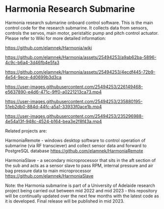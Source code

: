 # Harmonia Research Submarine
Harmonia research submarine onboard control software. This is the main control code for the research submarine. It collects data from sensors, controls the servos, main motor, peristaltic pump and pitch control actuator. Please refer to Wiki for more detailed information:

https://github.com/elamnek/Harmonia/wiki



https://github.com/elamnek/Harmonia/assets/25494253/a9ab62ba-5896-4c9c-b6a4-3d46fb4e5fa3



https://github.com/elamnek/Harmonia/assets/25494253/4ecdf445-72b9-4e54-9ece-4d0699b3d3ca



https://user-images.githubusercontent.com/25494253/226149468-e5637890-e4d6-471c-9ff0-a0221213ca73.mp4



https://user-images.githubusercontent.com/25494253/235880195-51eb2db0-884d-44fc-a5a1-33933f0ace1b.mp4



https://user-images.githubusercontent.com/25494253/235296988-4e54a13f-948c-4524-b164-bea3e2f8f43a.mp4



Related projects are: 

HarmoniaRemote - windows desktop software to control operation of submarine (via RF transciever) and collect sensor data and forward to PostgreSQL database
https://github.com/elamnek/HarmoniaRemote


HarmoniaSlave - a secondary microprocessor that sits in the aft section of the sub and acts as a sensor slave to pass RPM, internal pressure and air bag pressure data to main microprocessor
https://github.com/elamnek/HarmoniaSlave

Note: the Harmonia submarine is part of a University of Adelaide research project being carried out between mid 2022 and mid 2023 - this repository will be continually updated over the next few months with the latest code as it is developed. Final release will be published in mid 2023.

